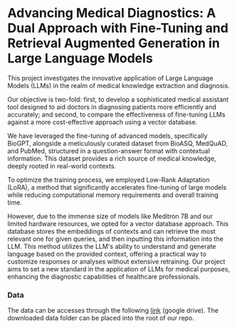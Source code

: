 # Advancing Medical Diagnostics: A Dual Approach with Fine-Tuning and Retrieval Augmented Generation in Large Language Models

This project investigates the innovative application of Large Language Models (LLMs) in the realm of medical knowledge extraction and diagnosis. 

Our objective is two-fold: first, to develop a sophisticated medical assistant tool designed to aid doctors in diagnosing patients more efficiently and accurately; and second, to compare the effectiveness of fine-tuning LLMs against a more cost-effective approach using a vector database. 

We have leveraged the fine-tuning of advanced models, specifically BioGPT, alongside a meticulously curated dataset from BioASQ, MedQuAD, and PubMed, structured in a question-answer format with contextual information. This dataset provides a rich source of medical knowledge, deeply rooted in real-world contexts. 

To optimize the training process, we employed Low-Rank Adaptation (LoRA), a method that significantly accelerates fine-tuning of large models while reducing computational memory requirements and overall training time. 

However, due to the immense size of models like Meditron 7B and our limited hardware resources, we opted for a vector database approach. This database stores the embeddings of contexts and can retrieve the most relevant one for given queries, and then inputting this information into the LLM. This method utilizes the LLM's ability to understand and generate language based on the provided context, offering a practical way to customize responses or analyses without extensive retraining. Our project aims to set a new standard in the application of LLMs for medical purposes, enhancing the diagnostic capabilities of healthcare professionals.


### Data

The data can be accesses through the following [link](https://drive.google.com/drive/folders/1C9xZqJB2pIShfn62ArqRMf_A0i0zqZZB?usp=sharing) (google drive). The downloaded data folder can be placed into the root of our repo.
